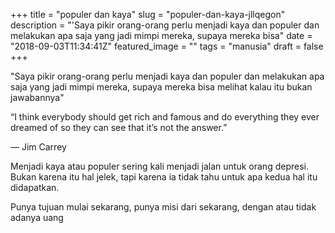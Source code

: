 +++
title = "populer dan kaya"
slug = "populer-dan-kaya-jllqegon"
description = "'Saya pikir orang-orang perlu menjadi kaya dan populer dan melakukan apa saja yang jadi mimpi mereka, supaya mereka bisa"
date = "2018-09-03T11:34:41Z"
featured_image = ""
tags = "manusia"
draft = false
+++ 
 
"Saya pikir orang-orang perlu menjadi kaya dan populer dan melakukan apa saja yang jadi mimpi mereka, supaya mereka bisa melihat kalau itu bukan jawabannya"

“I think everybody should get rich and famous and do everything they ever dreamed of so they can see that it’s not the answer.”

― Jim Carrey

Menjadi kaya atau populer sering kali menjadi jalan untuk orang depresi. Bukan karena itu hal jelek, tapi karena ia tidak tahu untuk apa kedua hal itu didapatkan. 

Punya tujuan mulai sekarang, punya misi dari sekarang, dengan atau tidak adanya uang